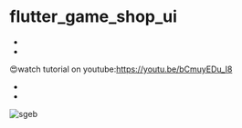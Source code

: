 # flutter_game_shop_ui

-
-
😍watch tutorial on youtube:https://youtu.be/bCmuyEDu_I8

-
-

![sgeb](https://user-images.githubusercontent.com/78899995/186712490-9c47a6b6-1cab-4702-8109-142994f2cffe.jpg)
